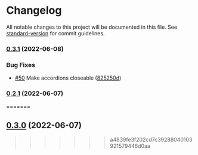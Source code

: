 # Changelog

All notable changes to this project will be documented in this file. See [standard-version](https://github.com/conventional-changelog/standard-version) for commit guidelines.

### [0.3.1](https://github.com/DulliAG/A3RLRPG-Infoapp/compare/v0.3.0...v0.3.1) (2022-06-08)


### Bug Fixes

* [#50](https://github.com/DulliAG/A3RLRPG-Infoapp/issues/50) Make accordions closeable ([825250d](https://github.com/DulliAG/A3RLRPG-Infoapp/commit/825250d6e3fe1c4f20ada6b198971c387caa15ee))

### [0.2.1](https://github.com/DulliAG/A3RLRPG-Infoapp/compare/v0.1.3...v0.2.1) (2022-06-07)
=======
## [0.3.0](https://github.com/DulliAG/A3RLRPG-Infoapp/compare/v0.1.3...v0.3.0) (2022-06-07)
>>>>>>> a4839fe3f202cd7c39288040103921579446d0aa
